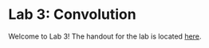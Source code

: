 # Lab 3: Convolution

Welcome to Lab 3! The handout for the lab is located [here](https://browncsci1230.github.io/labs/lab3).
